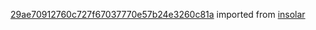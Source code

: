 [29ae70912760c727f67037770e57b24e3260c81a](https://github.com/insolar/insolar/commit/29ae70912760c727f67037770e57b24e3260c81a) imported from [insolar](https://github.com/insolar/insolar)
